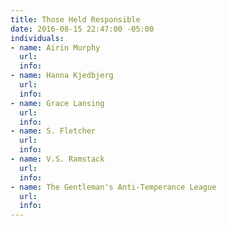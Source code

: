 ```yaml
---
title: Those Held Responsible
date: 2016-08-15 22:47:00 -05:00
individuals:
- name: Airin Murphy
  url: 
  info: 
- name: Hanna Kjedbjerg
  url: 
  info: 
- name: Grace Lansing
  url: 
  info: 
- name: S. Fletcher
  url: 
  info: 
- name: V.S. Ramstack
  url: 
  info: 
- name: The Gentleman's Anti-Temperance League
  url: 
  info: 
---
```


